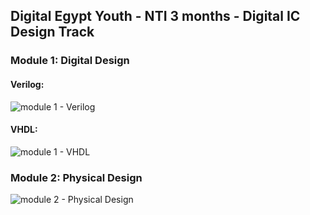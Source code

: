 ## Digital Egypt Youth - NTI 3 months - Digital IC Design Track
### Module 1: Digital Design
#### Verilog:
![module 1 - Verilog](https://github.com/AliMaher15/NTI-Digital-IC-Design-Track/blob/main/1-Verilog)
#### VHDL:
![module 1 - VHDL](https://github.com/AliMaher15/NTI-Digital-IC-Design-Track/blob/main/2-VHDL)
### Module 2: Physical Design
![module 2 - Physical Design](https://github.com/AliMaher15/NTI-Digital-IC-Design-Track/blob/main/3-PnR)